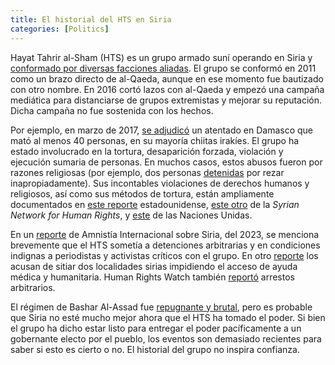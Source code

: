 ```yaml
---
title: El historial del HTS en Siria 
categories: [Politics]
---
```


Hayat Tahrir al-Sham (HTS) es un grupo armado suní operando en Siria y [conformado por diversas
facciones
aliadas](https://www.aljazeera.com/news/2024/12/2/hayat-tahrir-al-sham-and-the-other-syrian-opposition-groups-in-aleppo). El grupo se conformó en 2011 como un brazo directo de al-Qaeda, aunque 
en ese momento fue bautizado con otro nombre. En 2016 cortó
lazos con al-Qaeda y empezó una campaña mediática para distanciarse
de grupos extremistas y mejorar su reputación. Dicha campaña no fue sostenida 
con los hechos.

Por ejemplo, en marzo de 2017, [se
adjudicó](https://www.hrw.org/news/2024/12/04/syria-civilians-risk-amid-renewed-hostilities)
un atentado en Damasco que mató al menos 40 personas, en su mayoría chiitas
irakíes. El grupo ha estado involucrado en la tortura, desaparición forzada,
violación y ejecución sumaria de personas. En muchos casos, estos abusos fueron
por razones religiosas (por ejemplo, dos personas
[detenidas](https://news.snhr.org/2021/06/01/hts-arrested-2-students-at-an-institution-for-memorizing-the-holy-quran-in-w-aleppo-governorate-on-may-31/)
por rezar inapropiadamente). Sus incontables violaciones de derechos humanos y
religiosos, así como sus métodos de tortura, están ampliamente documentados en [este
reporte](https://www.uscirf.gov/sites/default/files/2022-11/2022%20Factsheet%20-%20HTS-Syria.pdf)
estadounidense, [este
otro](https://snhr.org/wp-content/pdf/english/The_Most_Notable_Hayat_Tahrir_al_Sham_Violations_Since_the_Establishment_of_Jabhat_al_Nusra_to_Date_1_en.pdf)
de la *Syrian Network for Human Rights*, y
[este](https://documents.un.org/doc/undoc/gen/g21/059/73/pdf/g2105973.pdf?OpenElement)
de las Naciones Unidas. 

En un [reporte](https://www.amnesty.org/es/location/middle-east-and-north-africa/middle-east/syria/report-syria/)
de Amnistía Internacional sobre Siria, del 2023, se menciona brevemente que el
HTS sometía a detenciones arbitrarias y en condiciones indignas a periodistas y
activistas críticos con el grupo. En otro
[reporte](https://www.amnesty.org/es/wp-content/uploads/sites/4/2021/05/MDE2473092017SPANISH.pdf)
los acusan de sitiar dos localidades sirias impidiendo el acceso de ayuda
médica y
humanitaria. Human Rights Watch también [reportó](https://www.hrw.org/news/2019/01/28/syria-arrests-torture-armed-group) arrestos arbitrarios.


El régimen de Bashar Al-Assad fue [repugnante y brutal](https://www.hrw.org/report/2015/12/16/if-dead-could-speak/mass-deaths-and-torture-syrias-detention-facilities), pero es probable 
que Siria no esté mucho mejor ahora que el HTS ha tomado el poder. Si bien el
grupo ha dicho estar listo para entregar el poder pacíficamente a un gobernante
electo por el pueblo, los eventos son demasiado recientes para saber si esto es
cierto o no. El historial del grupo no inspira confianza. 

